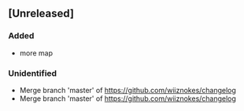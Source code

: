 
## [Unreleased]

### Added

- more map

### Unidentified

- Merge branch 'master' of https://github.com/wiiznokes/changelog
- Merge branch 'master' of https://github.com/wiiznokes/changelog

